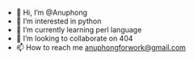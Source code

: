 - 👋 Hi, I’m @Anuphong
- 👀 I’m interested in python
- 🌱 I’m currently learning perl language
- 💞️ I’m looking to collaborate on 404
- 📫 How to reach me anuphongforwork@gmail.com

<!---
Anuphongkrystal/Anuphongkrystal is a ✨ special ✨ repository because its `README.md` (this file) appears on your GitHub profile.
You can click the Preview link to take a look at your changes.
--->
